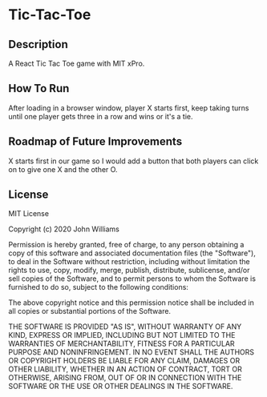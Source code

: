 # Tic-Tac-Toe

## Description 

A React Tic Tac Toe game with MIT xPro. 

## How To Run

After loading in a browser window, player X starts first, keep taking turns until one player gets three in a row and wins or it's a tie. 

## Roadmap of Future Improvements

X starts first in our game so I would add a button that both players can click on to give one X and the other O.

## License

MIT License

Copyright (c) 2020 John Williams

Permission is hereby granted, free of charge, to any person obtaining a copy
of this software and associated documentation files (the "Software"), to deal
in the Software without restriction, including without limitation the rights
to use, copy, modify, merge, publish, distribute, sublicense, and/or sell
copies of the Software, and to permit persons to whom the Software is
furnished to do so, subject to the following conditions:

The above copyright notice and this permission notice shall be included in all
copies or substantial portions of the Software.

THE SOFTWARE IS PROVIDED "AS IS", WITHOUT WARRANTY OF ANY KIND, EXPRESS OR
IMPLIED, INCLUDING BUT NOT LIMITED TO THE WARRANTIES OF MERCHANTABILITY,
FITNESS FOR A PARTICULAR PURPOSE AND NONINFRINGEMENT. IN NO EVENT SHALL THE
AUTHORS OR COPYRIGHT HOLDERS BE LIABLE FOR ANY CLAIM, DAMAGES OR OTHER
LIABILITY, WHETHER IN AN ACTION OF CONTRACT, TORT OR OTHERWISE, ARISING FROM,
OUT OF OR IN CONNECTION WITH THE SOFTWARE OR THE USE OR OTHER DEALINGS IN THE
SOFTWARE.
